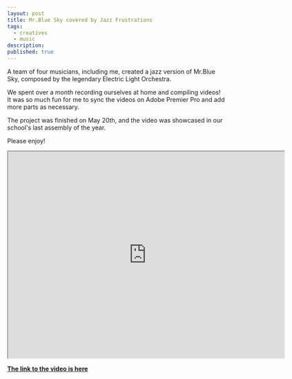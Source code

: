 ```yaml
---
layout: post
title: Mr.Blue Sky covered by Jazz Frustrations
tags:
  - creatives
  - music
description:
published: true
---
```


A team of four musicians, including me, created a jazz version of Mr.Blue Sky, composed by the legendary Electric Light Orchestra.

We spent over a month recording ourselves at home and compiling videos! It was so much fun for me to sync the videos on Adobe Premier Pro and add more parts as necessary.

The project was finished on May 20th, and the video was showcased in our school's last assembly of the year.

Please enjoy!

<iframe src="https://drive.google.com/file/d/1N0nwvssBpp4gJwAtQbCKuwrMj7YJtBE1/preview" width="640" height="480"></iframe>

**[The link to the video is here](https://drive.google.com/file/d/1N0nwvssBpp4gJwAtQbCKuwrMj7YJtBE1/view?usp=sharing)**
